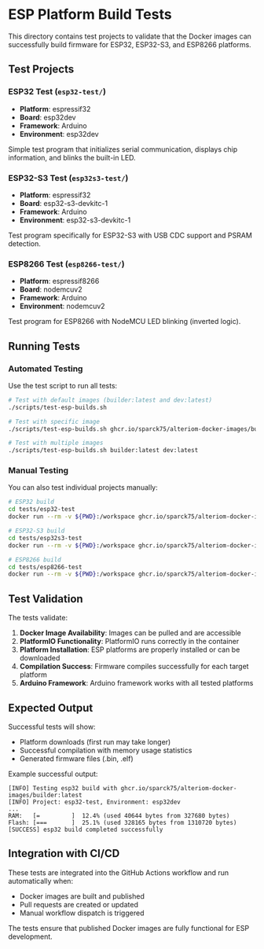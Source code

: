 # ESP Platform Build Tests

This directory contains test projects to validate that the Docker images can successfully build firmware for ESP32, ESP32-S3, and ESP8266 platforms.

## Test Projects

### ESP32 Test (`esp32-test/`)
- **Platform**: espressif32
- **Board**: esp32dev
- **Framework**: Arduino
- **Environment**: esp32dev

Simple test program that initializes serial communication, displays chip information, and blinks the built-in LED.

### ESP32-S3 Test (`esp32s3-test/`)
- **Platform**: espressif32
- **Board**: esp32-s3-devkitc-1
- **Framework**: Arduino
- **Environment**: esp32-s3-devkitc-1

Test program specifically for ESP32-S3 with USB CDC support and PSRAM detection.

### ESP8266 Test (`esp8266-test/`)
- **Platform**: espressif8266
- **Board**: nodemcuv2
- **Framework**: Arduino
- **Environment**: nodemcuv2

Test program for ESP8266 with NodeMCU LED blinking (inverted logic).

## Running Tests

### Automated Testing
Use the test script to run all tests:

```bash
# Test with default images (builder:latest and dev:latest)
./scripts/test-esp-builds.sh

# Test with specific image
./scripts/test-esp-builds.sh ghcr.io/sparck75/alteriom-docker-images/builder:latest

# Test with multiple images
./scripts/test-esp-builds.sh builder:latest dev:latest
```

### Manual Testing
You can also test individual projects manually:

```bash
# ESP32 build
cd tests/esp32-test
docker run --rm -v ${PWD}:/workspace ghcr.io/sparck75/alteriom-docker-images/builder:latest run -e esp32dev

# ESP32-S3 build
cd tests/esp32s3-test
docker run --rm -v ${PWD}:/workspace ghcr.io/sparck75/alteriom-docker-images/builder:latest run -e esp32-s3-devkitc-1

# ESP8266 build
cd tests/esp8266-test
docker run --rm -v ${PWD}:/workspace ghcr.io/sparck75/alteriom-docker-images/builder:latest run -e nodemcuv2
```

## Test Validation

The tests validate:
1. **Docker Image Availability**: Images can be pulled and are accessible
2. **PlatformIO Functionality**: PlatformIO runs correctly in the container
3. **Platform Installation**: ESP platforms are properly installed or can be downloaded
4. **Compilation Success**: Firmware compiles successfully for each target platform
5. **Arduino Framework**: Arduino framework works with all tested platforms

## Expected Output

Successful tests will show:
- Platform downloads (first run may take longer)
- Successful compilation with memory usage statistics
- Generated firmware files (.bin, .elf)

Example successful output:
```
[INFO] Testing esp32 build with ghcr.io/sparck75/alteriom-docker-images/builder:latest
[INFO] Project: esp32-test, Environment: esp32dev
...
RAM:   [=         ]  12.4% (used 40644 bytes from 327680 bytes)
Flash: [===       ]  25.1% (used 328165 bytes from 1310720 bytes)
[SUCCESS] esp32 build completed successfully
```

## Integration with CI/CD

These tests are integrated into the GitHub Actions workflow and run automatically when:
- Docker images are built and published
- Pull requests are created or updated
- Manual workflow dispatch is triggered

The tests ensure that published Docker images are fully functional for ESP development.